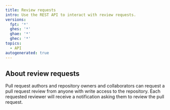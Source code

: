 ```yaml
---
title: Review requests
intro: Use the REST API to interact with review requests.
versions:
  fpt: '*'
  ghes: '*'
  ghae: '*'
  ghec: '*'
topics:
  - API
autogenerated: true
---
```


## About review requests

Pull request authors and repository owners and collaborators can request a pull request review from anyone with write access to the repository. Each requested reviewer will receive a notification asking them to review the pull request.


<!-- Content after this section is automatically generated -->
